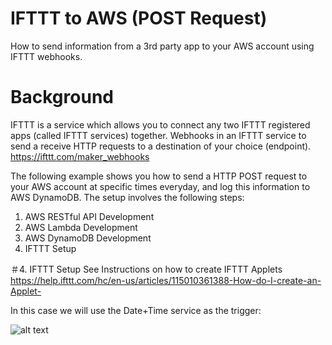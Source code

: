 # IFTTT to AWS (POST Request)
How to send information from a 3rd party app to your AWS account using IFTTT webhooks. 

# Background 
IFTTT is a service which allows you to connect any two IFTTT registered apps (called IFTTT services) together.
Webhooks in an IFTTT service to send a receive HTTP requests to a destination of your choice (endpoint). 
https://ifttt.com/maker_webhooks

The following example shows you how to send a HTTP POST request to your AWS account at specific times everyday, and log this information to AWS DynamoDB. 
The setup involves the following steps: 

1. AWS RESTful API Development 
2. AWS Lambda Development 
3. AWS DynamoDB Development 
4. IFTTT Setup 

＃4. IFTTT Setup 
See Instructions on how to create IFTTT Applets 
https://help.ifttt.com/hc/en-us/articles/115010361388-How-do-I-create-an-Applet-

In this case we will use the Date+Time service as the trigger:

![alt text](IFTTT_to_AWS/IFTTTTrigger1.PNG)






